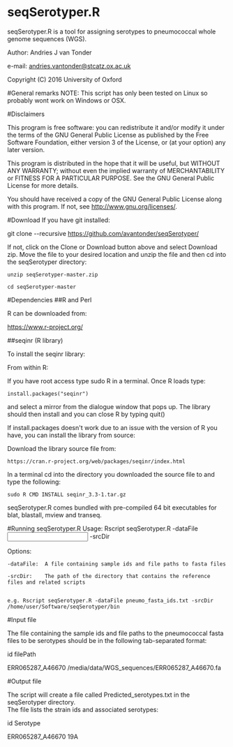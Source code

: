 # seqSerotyper.R
seqSerotyper.R is a tool for assigning serotypes to pneumococcal whole genome sequences (WGS).

Author: Andries J van Tonder

e-mail: andries.vantonder@stcatz.ox.ac.uk

Copyright (C) 2016 University of Oxford

#General remarks
NOTE: This script has only been tested on Linux so probably wont work on Windows or OSX.

#Disclaimers

This program is free software: you can redistribute it and/or modify
it under the terms of the GNU General Public License as published by
the Free Software Foundation, either version 3 of the License, or
(at your option) any later version.

This program is distributed in the hope that it will be useful,
but WITHOUT ANY WARRANTY; without even the implied warranty of
MERCHANTABILITY or FITNESS FOR A PARTICULAR PURPOSE.  See the
GNU General Public License for more details.

You should have received a copy of the GNU General Public License
along with this program.  If not, see <http://www.gnu.org/licenses/>.

#Download
If you have git installed:

  git clone --recursive https://github.com/avantonder/seqSerotyper/

If not, click on the Clone or Download button above and select Download zip.  Move the file to your desired location and unzip the file and then cd into the seqSerotyper directory:

    unzip seqSerotyper-master.zip
  
    cd seqSerotyper-master

#Dependencies
##R and Perl

R can be downloaded from:

  https://www.r-project.org/

##seqinr (R library)

To install the seqinr library:

  From within R:

  If you have root access type sudo R in a terminal.  Once R loads type:

    install.packages("seqinr")

  and select a mirror from the dialogue window that pops up.  The library should then install and you can close R by typing quit()

  If install.packages doesn't work due to an issue with the version of R you have, you can install the library from source:

  Download the library source file from:

    https://cran.r-project.org/web/packages/seqinr/index.html

  In a terminal cd into the directory you downloaded the source file to and type the following:

    sudo R CMD INSTALL seqinr_3.3-1.tar.gz

seqSerotyper.R comes bundled with pre-compiled 64 bit executables for blat, blastall, mview and transeq.

#Running seqSerotyper.R
    Usage: Rscript seqSerotyper.R -dataFile <input file> -srcDir <path>

  Options:
  
    -dataFile:	A file containing sample ids and file paths to fasta files

    -srcDir:	The path of the directory that contains the reference files and related scripts


    e.g. Rscript seqSerotyper.R -dataFile pneumo_fasta_ids.txt -srcDir /home/user/Software/seqSerotyper/bin

#Input file

The file containing the sample ids and file paths to the pneumococcal fasta files to be serotypes should 
be in the following tab-separated format:

  id	filePath
  
  ERR065287_A46670	/media/data/WGS_sequences/ERR065287_A46670.fa

#Output file

The script will create a file called Predicted_serotypes.txt in the seqSerotyper directory.  
The file lists the strain ids and associated serotypes:

  id  Serotype
  
  ERR065287_A46670  19A
